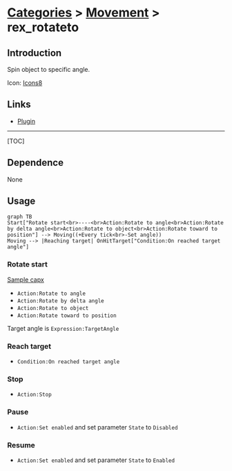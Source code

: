 # [Categories](categories.index.html) > [Movement](movement.index.html) > rex_rotateto

## Introduction

Spin object to specific angle.

Icon: [Icons8](https://icons8.com/)

## Links

- [Plugin](https://rexrainbow.github.io/C3RexDoc/repo/rex_rotateto.c3addon)

----

[TOC]

## Dependence

None

## Usage

```mermaid
graph TB
Start["Rotate start<br>----<br>Action:Rotate to angle<br>Action:Rotate by delta angle<br>Action:Rotate to object<br>Action:Rotate toward to position"] --> Moving((+Every tick<br>-Set angle))
Moving --> |Reaching target| OnHitTarget["Condition:On reached target angle"]
```

### Rotate start
[Sample capx](https://1drv.ms/u/s!Am5HlOzVf0kHl0FW4b_JRRBQogVM)

- `Action:Rotate to angle`
- `Action:Rotate by delta angle`
- `Action:Rotate to object` 
- `Action:Rotate toward to position`

Target angle is `Expression:TargetAngle`

### Reach target

- `Condition:On reached target angle`

### Stop

- `Action:Stop`

### Pause

- `Action:Set enabled` and set parameter  `State` to `Disabled`

### Resume

- `Action:Set enabled` and set parameter  `State` to `Enabled `